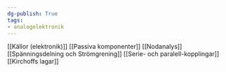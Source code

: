 ```yaml
---
dg-publish: True
tags: 
- analogelektronik
---
```

[[Källor (elektronik)]]
[[Passiva komponenter]]
[[Nodanalys]]
[[Spänningsdelning och Strömgrening]]
[[Serie- och paralell-kopplingar]]
[[Kirchoffs lagar]]